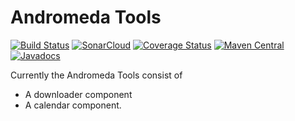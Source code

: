 # Andromeda Tools
[![Build Status](https://travis-ci.org/rygel/andromeda-tools.svg?branch=master)](https://travis-ci.org/rygel/andromeda-tools)
[![SonarCloud](https://sonarcloud.io/api/project_badges/measure?project=io.andromeda%3Aandromeda-tools-parent&metric=alert_status)](https://sonarcloud.io/dashboard?id=io.andromeda%3Aandromeda-tools-parent)
[![Coverage Status](https://coveralls.io/repos/github/rygel/andromeda-tools/badge.svg?branch=master)](https://coveralls.io/github/rygel/andromeda-tools?branch=master)
[![Maven Central](http://img.shields.io/maven-central/v/io.andromeda/andromeda-tools.svg)](http://search.maven.org/#search|ga|1|io.andromeda)
[![Javadocs](http://www.javadoc.io/badge/io.andromeda/fragments.svg)](http://www.javadoc.io/doc/io.andromeda/fragments)

Currently the Andromeda Tools consist of
- A downloader component
- A calendar component.
